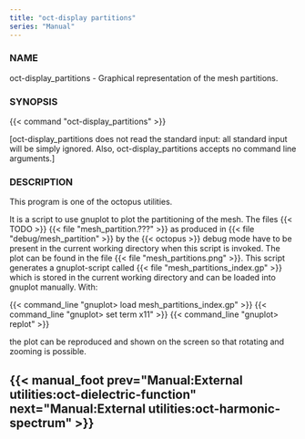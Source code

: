 ```yaml
---
title: "oct-display partitions"
series: "Manual"
---
```



### NAME 
oct-display_partitions - Graphical representation of the mesh partitions.

### SYNOPSIS 
{{< command "oct-display_partitions" >}}

[oct-display_partitions does not read the standard input: all standard
input will be simply ignored. Also, oct-display_partitions accepts no
command line arguments.]

### DESCRIPTION 
This program is one of the octopus utilities.

It is a script to use gnuplot to plot the partitioning of the mesh. The
files {{< TODO >}} {{< file "mesh_partition.???" >}} as produced in {{< file "debug/mesh_partition" >}} by the
{{< octopus >}} debug mode have to be present in the current working directory
when this script is invoked. The plot can be found in the file
{{< file "mesh_partitions.png" >}}. This script generates a gnuplot-script called
{{< file "mesh_partitions_index.gp" >}} which is stored in the current working
directory and can be loaded into gnuplot manually. With:

{{< command_line "gnuplot> load mesh_partitions_index.gp" >}}
{{< command_line "gnuplot> set term x11" >}}
{{< command_line "gnuplot> replot" >}}

the plot can be reproduced and shown on the screen so that rotating and
zooming is possible.

{{< manual_foot prev="Manual:External utilities:oct-dielectric-function" next="Manual:External utilities:oct-harmonic-spectrum" >}}
---------------------------------------------
